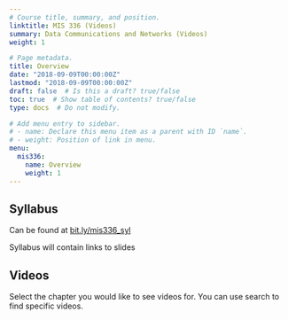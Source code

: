 ```yaml
---
# Course title, summary, and position.
linktitle: MIS 336 (Videos)
summary: Data Communications and Networks (Videos)
weight: 1

# Page metadata.
title: Overview
date: "2018-09-09T00:00:00Z"
lastmod: "2018-09-09T00:00:00Z"
draft: false  # Is this a draft? true/false
toc: true  # Show table of contents? true/false
type: docs  # Do not modify.

# Add menu entry to sidebar.
# - name: Declare this menu item as a parent with ID `name`.
# - weight: Position of link in menu.
menu:
  mis336:
    name: Overview
    weight: 1
---
```


## Syllabus

Can be found at [bit.ly/mis336_syl](bit.ly/mis336_syl)

Syllabus will contain links to slides

## Videos

Select the chapter you would like to see videos for. You can use search to find specific videos.